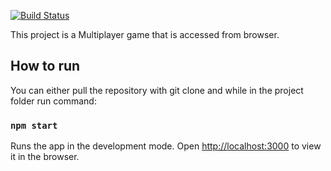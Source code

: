 [![Build Status](https://travis-ci.org/daryoush12/clickergame-client.svg?branch=master)](https://travis-ci.org/daryoush12/clickergame-client)

This project is a Multiplayer game that is accessed from browser.



## How to run

You can either pull the repository with git clone and while in the project folder run command:

### `npm start`

Runs the app in the development mode.
Open [http://localhost:3000](http://localhost:3000) to view it in the browser.



